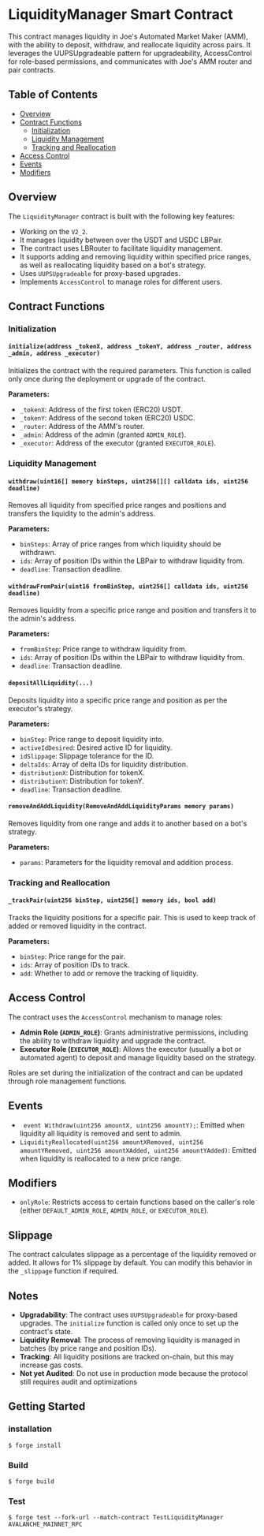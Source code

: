 # LiquidityManager Smart Contract

This contract manages liquidity in Joe's Automated Market Maker (AMM), with the ability to deposit, withdraw, and reallocate liquidity across pairs. It leverages the UUPSUpgradeable pattern for upgradeability, AccessControl for role-based permissions, and communicates with Joe's AMM router and pair contracts.

## Table of Contents

- [Overview](#overview)
- [Contract Functions](#contract-functions)
  - [Initialization](#initialization)
  - [Liquidity Management](#liquidity-management)
  - [Tracking and Reallocation](#tracking-and-reallocation)
- [Access Control](#access-control)
- [Events](#events)
- [Modifiers](#modifiers)

## Overview

The `LiquidityManager` contract is built with the following key features:

- Working on the `V2_2`.
- It manages liquidity between over the USDT and USDC LBPair.
- The contract uses LBRouter to facilitate liquidity management.
- It supports adding and removing liquidity within specified price ranges, as well as reallocating liquidity based on a bot's strategy.
- Uses `UUPSUpgradeable` for proxy-based upgrades.
- Implements `AccessControl` to manage roles for different users.

## Contract Functions

### Initialization

#### `initialize(address _tokenX, address _tokenY, address _router, address _admin, address _executor)`

Initializes the contract with the required parameters. This function is called only once during the deployment or upgrade of the contract.

**Parameters:**

- `_tokenX`: Address of the first token (ERC20) USDT.
- `_tokenY`: Address of the second token (ERC20) USDC.
- `_router`: Address of the AMM's router.
- `_admin`: Address of the admin (granted `ADMIN_ROLE`).
- `_executor`: Address of the executor (granted `EXECUTOR_ROLE`).

### Liquidity Management

#### `withdraw(uint16[] memory binSteps, uint256[][] calldata ids, uint256 deadline)`

Removes all liquidity from specified price ranges and positions and transfers the liquidity to the admin's address.

**Parameters:**

- `binSteps`: Array of price ranges from which liquidity should be withdrawn.
- `ids`: Array of position IDs within the LBPair to withdraw liquidity from.
- `deadline`: Transaction deadline.

#### `withdrawFromPair(uint16 fromBinStep, uint256[] calldata ids, uint256 deadline)`

Removes liquidity from a specific price range and position and transfers it to the admin's address.

**Parameters:**

- `fromBinStep`: Price range to withdraw liquidity from.
- `ids`: Array of position IDs within the LBPair to withdraw liquidity from.
- `deadline`: Transaction deadline.

#### `depositAllLiquidity(...)`

Deposits liquidity into a specific price range and position as per the executor's strategy.

**Parameters:**

- `binStep`: Price range to deposit liquidity into.
- `activeIdDesired`: Desired active ID for liquidity.
- `idSlippage`: Slippage tolerance for the ID.
- `deltaIds`: Array of delta IDs for liquidity distribution.
- `distributionX`: Distribution for tokenX.
- `distributionY`: Distribution for tokenY.
- `deadline`: Transaction deadline.

#### `removeAndAddLiquidity(RemoveAndAddLiquidityParams memory params)`

Removes liquidity from one range and adds it to another based on a bot's strategy.

**Parameters:**

- `params`: Parameters for the liquidity removal and addition process.

### Tracking and Reallocation

#### `_trackPair(uint256 binStep, uint256[] memory ids, bool add)`

Tracks the liquidity positions for a specific pair. This is used to keep track of added or removed liquidity in the contract.

**Parameters:**

- `binStep`: Price range for the pair.
- `ids`: Array of position IDs to track.
- `add`: Whether to add or remove the tracking of liquidity.

## Access Control

The contract uses the `AccessControl` mechanism to manage roles:

- **Admin Role (`ADMIN_ROLE`)**: Grants administrative permissions, including the ability to withdraw liquidity and upgrade the contract.
- **Executor Role (`EXECUTOR_ROLE`)**: Allows the executor (usually a bot or automated agent) to deposit and manage liquidity based on the strategy.

Roles are set during the initialization of the contract and can be updated through role management functions.

## Events

- ` event Withdraw(uint256 amountX, uint256 amountY);`: Emitted when liquidity all liquidity is removed and sent to admin.
- `LiquidityReallocated(uint256 amountXRemoved, uint256 amountYRemoved, uint256 amountXAdded, uint256 amountYAdded)`: Emitted when liquidity is reallocated to a new price range.

## Modifiers

- `onlyRole`: Restricts access to certain functions based on the caller's role (either `DEFAULT_ADMIN_ROLE`, `ADMIN_ROLE`, or `EXECUTOR_ROLE`).

## Slippage

The contract calculates slippage as a percentage of the liquidity removed or added. It allows for 1% slippage by default. You can modify this behavior in the `_slippage` function if required.

## Notes

- **Upgradability**: The contract uses `UUPSUpgradeable` for proxy-based upgrades. The `initialize` function is called only once to set up the contract's state.
- **Liquidity Removal**: The process of removing liquidity is managed in batches (by price range and position IDs).
- **Tracking**: All liquidity positions are tracked on-chain, but this may increase gas costs.
- **Not yet Audited**: Do not use in production mode because the protocol still requires audit and optimizations

## Getting Started

### installation

```shell
$ forge install
```

### Build

```shell
$ forge build
```

### Test

```shell
$ forge test --fork-url --match-contract TestLiquidityManager AVALANCHE_MAINNET_RPC
```
